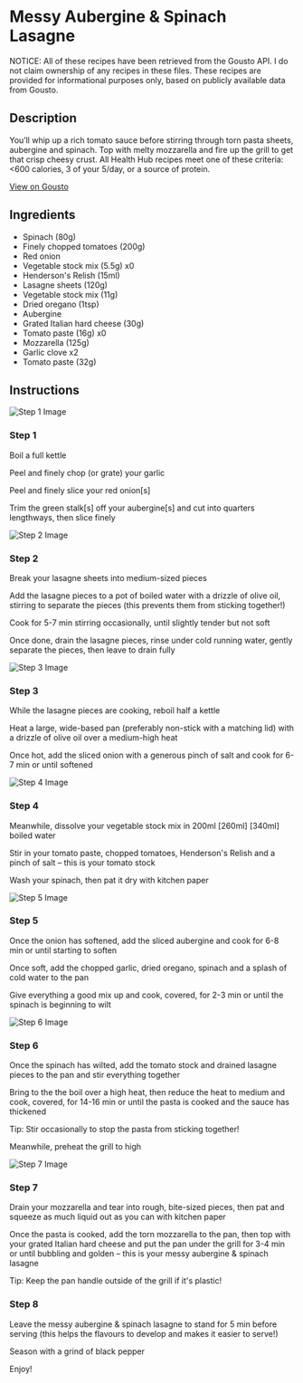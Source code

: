 # Messy Aubergine & Spinach Lasagne

NOTICE: All of these recipes have been retrieved from the Gousto API. I do not claim ownership of any recipes in these files. These recipes are provided for informational purposes only, based on publicly available data from Gousto.

## Description

You’ll whip up a rich tomato sauce before stirring through torn pasta sheets, aubergine and spinach. Top with melty mozzarella and fire up the grill to get that crisp cheesy crust. All Health Hub recipes meet one of these criteria: <600 calories, 3 of your 5/day, or a source of protein.


[View on Gousto](https://www.gousto.co.uk/recipes/cookbook/messy-one-pot-aubergine-spinach-lasagne)

## Ingredients

- Spinach (80g)
- Finely chopped tomatoes (200g)
- Red onion
- Vegetable stock mix (5.5g) x0
- Henderson's Relish (15ml)
- Lasagne sheets (120g)
- Vegetable stock mix (11g)
- Dried oregano (1tsp)
- Aubergine
- Grated Italian hard cheese (30g)
- Tomato paste (16g) x0
- Mozzarella (125g)
- Garlic clove x2
- Tomato paste (32g)

## Instructions

![Step 1 Image](https://production-media.gousto.co.uk/cms/recipe-step-image/step-1-1673431350364-x200.jpg)

### Step 1

Boil a full kettle

Peel and finely chop (or grate) your garlic

Peel and finely slice your red onion[s]

Trim the green stalk[s] off your aubergine[s] and cut into quarters lengthways, then slice finely

![Step 2 Image](https://production-media.gousto.co.uk/cms/recipe-step-image/step-2-1673431355075-x200.jpg)

### Step 2

Break your lasagne sheets into medium-sized pieces

Add the lasagne pieces to a pot of boiled water with a drizzle of olive oil, stirring to separate the pieces (this prevents them from sticking together!)

Cook for 5-7 min stirring occasionally, until slightly tender but not soft

Once done, drain the lasagne pieces, rinse under cold running water, gently separate the pieces, then leave to drain fully

![Step 3 Image](https://production-media.gousto.co.uk/cms/recipe-step-image/step-3-1673431359348-x200.jpg)

### Step 3

While the lasagne pieces are cooking, reboil half a kettle

Heat a large, wide-based pan (preferably non-stick with a matching lid) with a drizzle of olive oil over a medium-high heat

Once hot, add the sliced onion with a generous pinch of salt and cook for 6-7 min or until softened

![Step 4 Image](https://production-media.gousto.co.uk/cms/recipe-step-image/step-4-1673431366104-x200.jpg)

### Step 4

Meanwhile, dissolve your vegetable stock mix in 200ml<span class="text-purple"> [260ml]</span><span class="text-danger"> [340ml]</span> boiled water

Stir in your tomato paste, chopped tomatoes, Henderson's Relish and a pinch of salt – this is your tomato stock

Wash your spinach, then pat it dry with kitchen paper

![Step 5 Image](https://production-media.gousto.co.uk/cms/recipe-step-image/step-5-1673431374768-x200.jpg)

### Step 5

Once the onion has softened, add the sliced aubergine and cook for 6-8 min or until starting to soften

Once soft, add the chopped garlic, dried oregano, spinach and a splash of cold water to the pan

Give everything a good mix up and cook, covered, for 2-3 min or until the spinach is beginning to wilt

![Step 6 Image](https://production-media.gousto.co.uk/cms/recipe-step-image/step-6-1673431382178-x200.jpg)

### Step 6

Once the spinach has wilted, add the tomato stock and drained lasagne pieces to the pan and stir everything together

Bring to the the boil over a high heat, then reduce the heat to medium and cook, covered, for 14-16 min or until the pasta is cooked and the sauce has thickened

Tip: Stir occasionally to stop the pasta from sticking together!

Meanwhile, preheat the grill to high

![Step 7 Image](https://production-media.gousto.co.uk/cms/recipe-step-image/step-7-1673431387449-x200.jpg)

### Step 7

Drain your mozzarella and tear into rough, bite-sized pieces, then pat and squeeze as much liquid out as you can with kitchen paper

Once the pasta is cooked, add the torn mozzarella to the pan, then top with your grated Italian hard cheese and put the pan under the grill for 3-4 min or until bubbling and golden – this is your messy aubergine & spinach lasagne

Tip: Keep the pan handle outside of the grill if it's plastic!

### Step 8

Leave the messy aubergine & spinach lasagne to stand for 5 min before serving (this helps the flavours to develop and makes it easier to serve!)

Season with a grind of black pepper

Enjoy!

